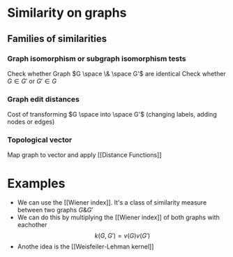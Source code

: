 # Similarity on graphs
## Families of similarities
### Graph isomorphism or subgraph isomorphism tests
Check whether Graph $G \space \& \space G'$  are identical
Check whether $G \in G'$ or $G' \in G$

### Graph edit distances
Cost of transforming $G \space into  \space G'$  (changing labels, adding nodes or edges)

### Topological vector
Map graph to vector and apply [[Distance Functions]]

# Examples
-  We can use the [[Wiener index]]. It's a class of similarity measure between two graphs $G \& G'$  
- We can do this by multiplying the [[Wiener index]] of both graphs with eachother 
$$ k(G,G') = v(G)v(G')$$
- Anothe idea is the [[Weisfeiler-Lehman kernel]]